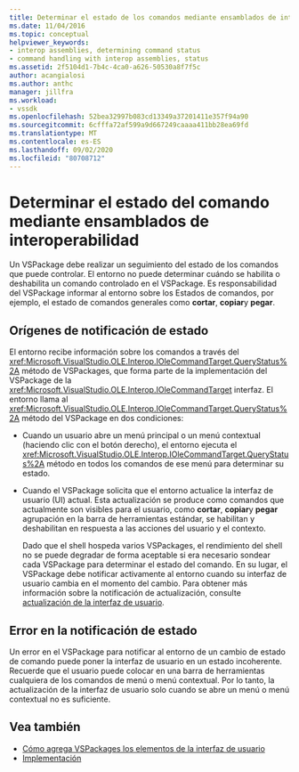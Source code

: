 ```yaml
---
title: Determinar el estado de los comandos mediante ensamblados de interoperabilidad | Microsoft Docs
ms.date: 11/04/2016
ms.topic: conceptual
helpviewer_keywords:
- interop assemblies, determining command status
- command handling with interop assemblies, status
ms.assetid: 2f5104d1-7b4c-4ca0-a626-50530a8f7f5c
author: acangialosi
ms.author: anthc
manager: jillfra
ms.workload:
- vssdk
ms.openlocfilehash: 52bea32997b083cd13349a37201411e357f94a90
ms.sourcegitcommit: 6cfffa72af599a9d667249caaaa411bb28ea69fd
ms.translationtype: MT
ms.contentlocale: es-ES
ms.lasthandoff: 09/02/2020
ms.locfileid: "80708712"
---
```

# <a name="determine-command-status-by-using-interop-assemblies"></a>Determinar el estado del comando mediante ensamblados de interoperabilidad
Un VSPackage debe realizar un seguimiento del estado de los comandos que puede controlar. El entorno no puede determinar cuándo se habilita o deshabilita un comando controlado en el VSPackage. Es responsabilidad del VSPackage informar al entorno sobre los Estados de comandos, por ejemplo, el estado de comandos generales como **cortar**, **copiar**y **pegar**.

## <a name="status-notification-sources"></a>Orígenes de notificación de estado
 El entorno recibe información sobre los comandos a través del <xref:Microsoft.VisualStudio.OLE.Interop.IOleCommandTarget.QueryStatus%2A> método de VSPackages, que forma parte de la implementación del VSPackage de la <xref:Microsoft.VisualStudio.OLE.Interop.IOleCommandTarget> interfaz. El entorno llama al <xref:Microsoft.VisualStudio.OLE.Interop.IOleCommandTarget.QueryStatus%2A> método del VSPackage en dos condiciones:

- Cuando un usuario abre un menú principal o un menú contextual (haciendo clic con el botón derecho), el entorno ejecuta el <xref:Microsoft.VisualStudio.OLE.Interop.IOleCommandTarget.QueryStatus%2A> método en todos los comandos de ese menú para determinar su estado.

- Cuando el VSPackage solicita que el entorno actualice la interfaz de usuario (UI) actual. Esta actualización se produce como comandos que actualmente son visibles para el usuario, como **cortar**, **copiar**y **pegar** agrupación en la barra de herramientas estándar, se habilitan y deshabilitan en respuesta a las acciones del usuario y el contexto.

  Dado que el shell hospeda varios VSPackages, el rendimiento del shell no se puede degradar de forma aceptable si era necesario sondear cada VSPackage para determinar el estado del comando. En su lugar, el VSPackage debe notificar activamente al entorno cuando su interfaz de usuario cambia en el momento del cambio. Para obtener más información sobre la notificación de actualización, consulte [actualización de la interfaz de usuario](../../extensibility/updating-the-user-interface.md).

## <a name="status-notification-failure"></a>Error en la notificación de estado
 Un error en el VSPackage para notificar al entorno de un cambio de estado de comando puede poner la interfaz de usuario en un estado incoherente. Recuerde que el usuario puede colocar en una barra de herramientas cualquiera de los comandos de menú o menú contextual. Por lo tanto, la actualización de la interfaz de usuario solo cuando se abre un menú o menú contextual no es suficiente.

## <a name="see-also"></a>Vea también
- [Cómo agrega VSPackages los elementos de la interfaz de usuario](../../extensibility/internals/how-vspackages-add-user-interface-elements.md)
- [Implementación](../../extensibility/internals/command-implementation.md)
